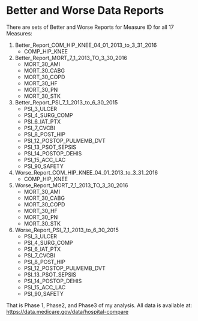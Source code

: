 # Better and Worse Data Reports  
  
There are sets of Better and Worse Reports for Measure ID for all 17 Measures:  
  
1.	Better_Report_COM_HIP_KNEE_04_01_2013_to_3_31_2016  
	-	COMP_HIP_KNEE    
2.	Better_Report_MORT_7_1_2013_TO_3_30_2016    
	-	MORT_30_AMI      
	-	MORT_30_CABG    
	-	MORT_30_COPD    
	-	MORT_30_HF    
	-	MORT_30_PN  
	-	MORT_30_STK  
3.	Better_Report_PSI_7_1_2013_to_6_30_2015  
	-	PSI_3_ULCER  
	-	PSI_4_SURG_COMP  
	-	PSI_6_IAT_PTX  
	-	PSI_7_CVCBI  
	-	PSI_8_POST_HIP  
	-	PSI_12_POSTOP_PULMEMB_DVT  
	-	PSI_13_PSOT_SEPSIS  
	-	PSI_14_POSTOP_DEHIS  
	-	PSI_15_ACC_LAC  
	-	PSI_90_SAFETY  
4.	Worse_Report_COM_HIP_KNEE_04_01_2013_to_3_31_2016  
	-	COMP_HIP_KNEE  
5.	Worse_Report_MORT_7_1_2013_TO_3_30_2016  
	-	MORT_30_AMI  
	-	MORT_30_CABG  
	-	MORT_30_COPD  
	-	MORT_30_HF  
	-	MORT_30_PN  
	-	MORT_30_STK  
6.	Worse_Report_PSI_7_1_2013_to_6_30_2015  
	-	PSI_3_ULCER  
	-	PSI_4_SURG_COMP  
	-	PSI_6_IAT_PTX  
	-	PSI_7_CVCBI  
	-	PSI_8_POST_HIP  
	-	PSI_12_POSTOP_PULMEMB_DVT  
	-	PSI_13_PSOT_SEPSIS  
	-	PSI_14_POSTOP_DEHIS  
	-	PSI_15_ACC_LAC  
	-	PSI_90_SAFETY  

That is Phase 1, Phase2, and Phase3 of my analysis.   All data is available at:  
 https://data.medicare.gov/data/hospital-compare  

